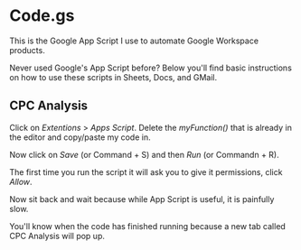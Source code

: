 # Code.gs
This is the Google App Script I use to automate Google Workspace products. 

Never used Google's App Script before? Below you'll find basic instructions on how to use these scripts in Sheets, Docs, and GMail. 

## CPC Analysis
Click on *Extentions* > *Apps Script*. Delete the *myFunction()* that is already in the editor and copy/paste my code in. 

Now click on *Save* (or Command + S) and then *Run* (or Commandn + R). 

The first time you run the script it will ask you to give it permissions, click *Allow*. 

Now sit back and wait because while App Script is useful, it is painfully slow. 

You'll know when the code has finished running because a new tab called CPC Analysis will pop up. 
